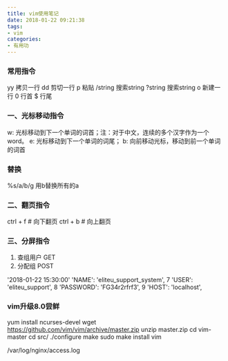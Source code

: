 ```yaml
---
title: vim使用笔记
date: 2018-01-22 09:21:38
tags:
- vim
categories:
- 有用功
---
```


### 常用指令
yy 拷贝一行
dd 剪切一行
p 粘贴
/string 搜索string
?string 搜索string
o 新建一行
0 行首
$ 行尾

### 一、光标移动指令
w: 光标移动到下一个单词的词首；注：对于中文，连续的多个汉字作为一个word。
e: 光标移动到下一个单词的词尾；
b: 向前移动光标，移动到前一个单词的词首

### 替换
%s/a/b/g 用b替换所有的a

### 二、翻页指令
ctrl + f # 向下翻页
ctrl + b # 向上翻页


### 三、分屏指令

1. 查组用户 GET
2. 分配组 POST

'2018-01-22 15:30:00'
'NAME': 'eliteu_support_system',
  7         'USER': 'eliteu_support',
  8         'PASSWORD': 'FG34r2rfrf3',
  9         'HOST': 'localhost',

### vim升级8.0尝鲜
yum install ncurses-devel
wget https://github.com/vim/vim/archive/master.zip
unzip master.zip
cd vim-master
cd src/
./configure
make
sudo make install
vim

/var/log/nginx/access.log